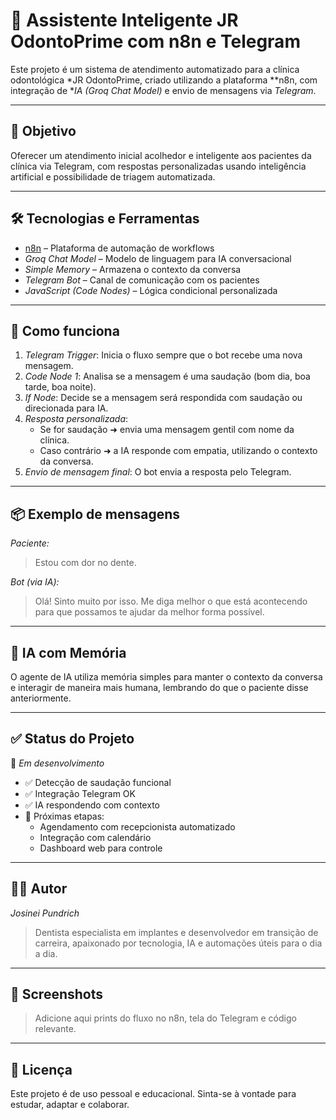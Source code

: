 # 🤖 Assistente Inteligente JR OdontoPrime com n8n e Telegram

Este projeto é um sistema de atendimento automatizado para a clínica odontológica *JR OdontoPrime, criado utilizando a plataforma **n8n, com integração de **IA (Groq Chat Model)* e envio de mensagens via *Telegram*.

---

## 📌 Objetivo

Oferecer um atendimento inicial acolhedor e inteligente aos pacientes da clínica via Telegram, com respostas personalizadas usando inteligência artificial e possibilidade de triagem automatizada.

---

## 🛠 Tecnologias e Ferramentas

- [n8n](https://n8n.io) – Plataforma de automação de workflows
- *Groq Chat Model* – Modelo de linguagem para IA conversacional
- *Simple Memory* – Armazena o contexto da conversa
- *Telegram Bot* – Canal de comunicação com os pacientes
- *JavaScript (Code Nodes)* – Lógica condicional personalizada

---

## 📲 Como funciona

1. *Telegram Trigger*: Inicia o fluxo sempre que o bot recebe uma nova mensagem.
2. *Code Node 1*: Analisa se a mensagem é uma saudação (bom dia, boa tarde, boa noite).
3. *If Node*: Decide se a mensagem será respondida com saudação ou direcionada para IA.
4. *Resposta personalizada*:
   - Se for saudação ➜ envia uma mensagem gentil com nome da clínica.
   - Caso contrário ➜ a IA responde com empatia, utilizando o contexto da conversa.
5. *Envio de mensagem final*: O bot envia a resposta pelo Telegram.

---

## 📦 Exemplo de mensagens

*Paciente:*  
> Estou com dor no dente.

*Bot (via IA):*  
> Olá! Sinto muito por isso. Me diga melhor o que está acontecendo para que possamos te ajudar da melhor forma possível.

---

## 🧠 IA com Memória

O agente de IA utiliza memória simples para manter o contexto da conversa e interagir de maneira mais humana, lembrando do que o paciente disse anteriormente.

---

## ✅ Status do Projeto

🚧 *Em desenvolvimento*  
- ✅ Detecção de saudação funcional  
- ✅ Integração Telegram OK  
- ✅ IA respondendo com contexto  
- 🔄 Próximas etapas:  
  - Agendamento com recepcionista automatizado  
  - Integração com calendário  
  - Dashboard web para controle

---

## 👨‍⚕ Autor

*Josinei Pundrich*  
> Dentista especialista em implantes e desenvolvedor em transição de carreira, apaixonado por tecnologia, IA e automações úteis para o dia a dia.

---

## 📸 Screenshots

> Adicione aqui prints do fluxo no n8n, tela do Telegram e código relevante.

---

## 📎 Licença

Este projeto é de uso pessoal e educacional. Sinta-se à vontade para estudar, adaptar e colaborar.
